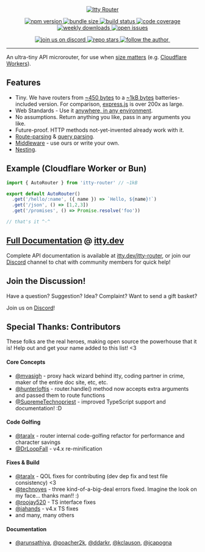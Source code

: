 <p align="center">
  <a href="https://itty.dev/itty-router">
     <img src="https://github.com/kwhitley/itty-router/assets/865416/319e4148-0a2d-4396-b18b-9e1cbb8e27b6" alt="Itty Router" />
  </a>
<p>

<p align="center">
  <a href="https://npmjs.com/package/itty-router" target="_blank">
    <img src="https://img.shields.io/npm/v/itty-router.svg?style=flat-square" alt="npm version" />
  </a>
  <a href="https://deno.bundlejs.com/?q=itty-router/Router" target="_blank">
    <img src="https://deno.bundlejs.com/?q=itty-router/Router&badge&badge-style=flat-square" alt="bundle size" />
  </a>
  <a href="https://github.com/kwhitley/itty-router/actions/workflows/verify.yml" target="_blank">
    <img src="https://img.shields.io/github/actions/workflow/status/kwhitley/itty-router/verify.yml?branch=v4.x&style=flat-square" alt="build status" />
  </a>
  <a href="https://coveralls.io/github/kwhitley/itty-router?branch=v4.x" target="_blank">
    <img src="https://img.shields.io/coveralls/github/kwhitley/itty-router/v4.x?style=flat-square" alt="code coverage" />
  </a>
  <a href="https://npmjs.com/package/itty-router" target="_blank">
    <img src="https://img.shields.io/npm/dw/itty-router?style=flat-square" alt="weekly downloads" />
  </a>
  <a href="https://github.com/kwhitley/itty-router/issues" target="_blank">
    <img src="https://img.shields.io/github/issues/kwhitley/itty-router?style=flat-square" alt="open issues" />
  </a>
</p>

<p align="center">
  <a href="https://discord.gg/53vyrZAu9u" target="_blank">
    <img src="https://img.shields.io/discord/832353585802903572?label=Discord&logo=Discord&style=flat-square&logoColor=fff" alt="join us on discord" />
  </a>
  <a href="https://github.com/kwhitley/itty-router" target="_blank">
    <img src="https://img.shields.io/github/stars/kwhitley/itty-router?style=social" alt="repo stars" />
  </a>
  <a href="https://www.twitter.com/kevinrwhitley" target="_blank">
    <img src="https://img.shields.io/twitter/follow/kevinrwhitley.svg?style=social&label=Follow" alt="follow the author" />
  </a>
  <a href="" target="_blank">
    <img src="" alt="" />
  </a>
</p>

---

An ultra-tiny API microrouter, for use when [size matters](https://github.com/TigersWay/cloudflare-playground) (e.g. [Cloudflare Workers](https://developers.cloudflare.com/workers/)).

## Features

- Tiny. We have routers from [~450 bytes](https://itty.dev/itty-router/routers/ittyrouter) to a [~1kB bytes](https://itty.dev/itty-router/routers/autorouter) batteries-included version.  For comparison, [express.js](https://www.npmjs.com/package/express) is over 200x as large.
- Web Standards - Use it [anywhere, in any environment](https://itty.dev/itty-router/runtimes).
- No assumptions. Return anything you like, pass in any arguments you like.
- Future-proof.  HTTP methods not-yet-invented already work with it.
- [Route-parsing](https://itty.dev/itty-router/route-patterns) & [query parsing](https://itty.dev/itty-router/route-patterns#query).
- [Middleware](https://itty.dev/itty-router/middleware) - use ours or write your own.
- [Nesting](https://itty.dev/itty-router/nesting).

## Example (Cloudflare Worker or Bun)

```js
import { AutoRouter } from 'itty-router' // ~1kB

export default AutoRouter()
  .get('/hello/:name', ({ name }) => `Hello, ${name}!`)
  .get('/json', () => [1,2,3])
  .get('/promises', () => Promise.resolve('foo'))

// that's it ^-^
```

## [Full Documentation](https://itty.dev/itty-router) @ [itty.dev](https://itty.dev)

Complete API documentation is available at [itty.dev/itty-router](https://itty.dev/itty-router), or join our [Discord](https://discord.gg/53vyrZAu9u) channel to chat with community members for quick help!

## Join the Discussion!

Have a question? Suggestion? Idea? Complaint? Want to send a gift basket?

Join us on [Discord](https://discord.gg/53vyrZAu9u)!

## Special Thanks: Contributors

These folks are the real heroes, making open source the powerhouse that it is! Help out and get your name added to this list! <3

#### Core Concepts

- [@mvasigh](https://github.com/mvasigh) - proxy hack wizard behind itty, coding partner in crime, maker of the entire doc site, etc, etc.
- [@hunterloftis](https://github.com/hunterloftis) - router.handle() method now accepts extra arguments and passed them to route functions
- [@SupremeTechnopriest](https://github.com/SupremeTechnopriest) - improved TypeScript support and documentation! :D

#### Code Golfing

- [@taralx](https://github.com/taralx) - router internal code-golfing refactor for performance and character savings
- [@DrLoopFall](https://github.com/DrLoopFall) - v4.x re-minification

#### Fixes & Build

- [@taralx](https://github.com/taralx) - QOL fixes for contributing (dev dep fix and test file consistency) <3
- [@technoyes](https://github.com/technoyes) - three kind-of-a-big-deal errors fixed. Imagine the look on my face... thanks man!! :)
- [@roojay520](https://github.com/roojay520) - TS interface fixes
- [@jahands](https://github.com/jahands) - v4.x TS fixes
- and many, many others

#### Documentation

- [@arunsathiya](https://github.com/arunsathiya),
  [@poacher2k](https://github.com/poacher2k),
  [@ddarkr](https://github.com/ddarkr),
  [@kclauson](https://github.com/kclauson),
  [@jcapogna](https://github.com/jcapogna)
